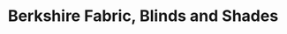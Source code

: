 ---
title: "Berkshire Fabric, Blinds and Shades"
url: /pittsfield/berkshire-fabric-blinds-and-shades/
shop: window blind
---